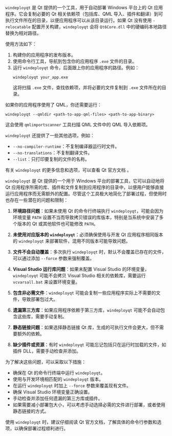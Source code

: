 `windeployqt` 是 Qt 提供的一个工具，用于自动部署 Windows 平台上的 Qt 应用程序。它会复制必要的 Qt 相关依赖项（包括库、QML 导入、插件和翻译）到可执行文件所在的目录，以便应用程序可以从该目录运行。如果 Qt 没有使用 `-relocatable` 配置开关构建，`windeployqt` 会将 `Qt6Core.dll` 中的硬编码本地路径替换为相对路径。

使用方法如下：
1. 构建你的应用程序的发布版本。
2. 使用命令行工具，导航到包含你的应用程序 `.exe` 文件的目录。
3. 运行 `windeployqt` 命令，后面跟上你的应用程序的路径。例如：
   ```
   windeployqt your_app.exe
   ```
   这将扫描 `.exe` 文件，查找依赖项，并将必要的文件复制到 `.exe` 文件所在的目录。

如果你的应用程序使用了 QML，你还需要运行：
```
windeployqt --qmldir <path-to-app-qml-files> <path-to-app-binary>
```
这会使用 `qmlimportscanner` 工具扫描 QML 文件中的 QML 导入依赖项。

`windeployqt` 还提供了一些其他选项，例如：
- `--no-compiler-runtime`：不复制编译器运行时文件。
- `--no-translations`：不复制翻译文件。
- `--list`：只打印要复制的文件的名称。

有关 `windeployqt` 的更多信息和选项，可以查看 Qt 官方文档 。





`windeployqt` 是 Qt 提供的一个用于 Windows 平台的部署工具，它可以自动地将 Qt 应用程序所需的库、插件和文件复制到应用程序的目录中，以便用户能够直接运行应用程序而无需额外的配置。尽管这个工具极大地简化了部署过程，但使用时也存在一些潜在的问题和限制：

1. **环境路径问题**：如果未使用 Qt 的命令行终端执行 `windeployqt`，可能会因为环境变量 `PATH` 设置不当而导致拷贝错误的库版本，特别是当系统中安装了多个版本的 Qt 或其他软件也可能修改 `PATH`。

2. **未使用对应版本的 `windeployqt`**：必须确保使用与开发 Qt 应用程序相同版本的 `windeployqt` 来部署软件，混用不同版本可能导致问题。

3. **文件不会自动覆盖**：多次执行 `windeployqt` 时，默认不会覆盖已存在的文件，可以通过添加 `--force` 参数来强制覆盖。

4. **Visual Studio 运行库问题**：如果未配置 Visual Studio 的环境变量，`windeployqt` 可能不会拷贝 Visual Studio 相关的依赖库，需要运行 `vcvarsall.bat` 来设置环境变量。

5. **包含非必需文件**：`windeployqt` 可能会复制一些应用程序实际上不需要的文件，导致部署包过大。

6. **遗漏第三方库**：如果应用程序依赖于第三方库，`windeployqt` 可能不会自动包含这些库，需要手动复制。

7. **静态链接问题**：如果选择静态链接 Qt 库，生成的可执行文件会更大，但不需要额外的依赖。

8. **缺少插件或资源**：有时 `windeployqt` 可能忘记包括只在运行时加载的文件，如插件 DLL，需要手动检查并添加。

为了解决这些问题，可以采取以下措施：
- 确保在 Qt 的命令行终端中运行 `windeployqt`。
- 使用与开发环境相匹配的 `windeployqt` 版本。
- 在运行 `windeployqt` 时加上 `--force` 参数来覆盖现有文件。
- 确保 Visual Studio 环境变量正确设置。
- 手动检查并添加任何遗漏的第三方库或插件。
- 如果需要减小部署包大小，可以考虑手动选择必需的文件进行部署，或者使用静态链接的方式。

使用 `windeployqt` 时，建议仔细阅读 Qt 官方文档，了解具体的命令行参数和选项，以确保部署过程顺利进行。